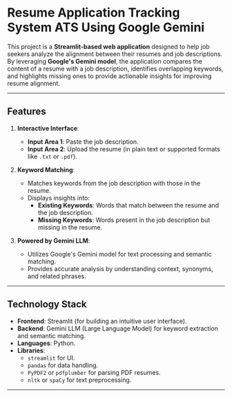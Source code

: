 # Resume Application Tracking System ATS Using Google Gemini

This project is a **Streamlit-based web application** designed to help job seekers analyze the alignment between their resumes and job descriptions. By leveraging **Google's Gemini model**, the application compares the content of a resume with a job description, identifies overlapping keywords, and highlights missing ones to provide actionable insights for improving resume alignment.

---

## Features

1. **Interactive Interface**: 
   - **Input Area 1**: Paste the job description.
   - **Input Area 2**: Upload the resume (in plain text or supported formats like `.txt` or `.pdf`).
   
2. **Keyword Matching**:
   - Matches keywords from the job description with those in the resume.
   - Displays insights into:
     - **Existing Keywords**: Words that match between the resume and the job description.
     - **Missing Keywords**: Words present in the job description but missing in the resume.
   
3. **Powered by Gemini LLM**:
   - Utilizes Google's Gemini model for text processing and semantic matching.
   - Provides accurate analysis by understanding context, synonyms, and related phrases.

---

## Technology Stack

- **Frontend**: Streamlit (for building an intuitive user interface).
- **Backend**: Gemini LLM (Large Language Model) for keyword extraction and semantic matching.
- **Languages**: Python.
- **Libraries**: 
  - `streamlit` for UI.
  - `pandas` for data handling.
  - `PyPDF2` or `pdfplumber` for parsing PDF resumes.
  - `nltk` or `spaCy` for text preprocessing.

---
